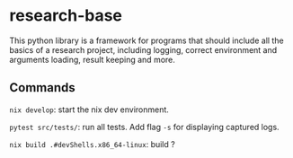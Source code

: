 # research-base

This python library is a framework for programs that should include all the basics of a research project, including logging, correct environment and arguments loading, result keeping and more.

## Commands

`nix develop`: start the nix dev environment. 

`pytest src/tests/`: run all tests. Add flag `-s` for displaying captured logs.

`nix build .#devShells.x86_64-linux`: build ?
